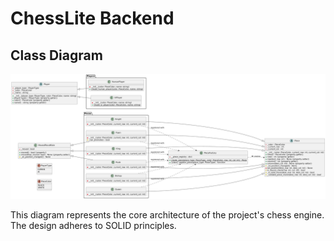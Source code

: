 # ChessLite Backend

## Class Diagram

![Class Diagram](class_diagrams/chess_uml_diagram.png)

This diagram represents the core architecture of the project's chess engine. The design adheres to SOLID principles.
